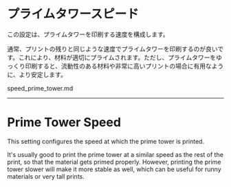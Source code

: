 プライムタワースピード
====
この設定は、プライムタワーを印刷する速度を構成します。

通常、プリントの残りと同じような速度でプライムタワーを印刷するのが良いです。これにより、材料が適切にプライムされます。ただし、プライムタワーをゆっくり印刷すると、流動性のある材料や非常に高いプリントの場合に有用なように、より安定します。

speed_prime_tower.md

-----


Prime Tower Speed
====
This setting configures the speed at which the prime tower is printed.

It's usually good to print the prime tower at a similar speed as the rest of the print, so that the material gets primed properly. However, printing the prime tower slower will make it more stable as well, which can be useful for runny materials or very tall prints.